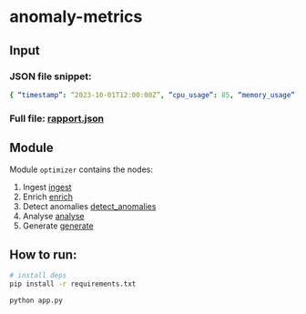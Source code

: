 # anomaly-metrics

## Input

### JSON file snippet:

```yaml
{ “timestamp”: “2023-10-01T12:00:00Z”, “cpu_usage”: 85, “memory_usage”: 70, “latency_ms”: 250, “disk_usage”: 65, “network_in_kbps”: 1200, “network_out_kbps”: 900, “io_wait”: 5, “thread_count”: 150, “active_connections”: 45, “error_rate”: 0.02, “uptime_seconds”: 360000, “temperature_celsius”: 65, “power_consumption_watts”: 250, “service_status”: { ‘database’: “online”, “api_gateway”: “degraded”, ‘cache’: “online” }
```

### Full file: [rapport.json](/data/rapport.json)

## Module

Module `optimizer` contains the nodes:
1. Ingest [ingest](/optimizer/ingest.py)
2. Enrich [enrich](/optimizer/enrich.py)
3. Detect anomalies [detect_anomalies](/optimizer/detect_anomalies.py)
4. Analyse [analyse](/optimizer/analyse.py)
5. Generate [generate](/optimizer/generate.py)

## How to run:

```bash
# install deps
pip install -r requirements.txt

python app.py
```